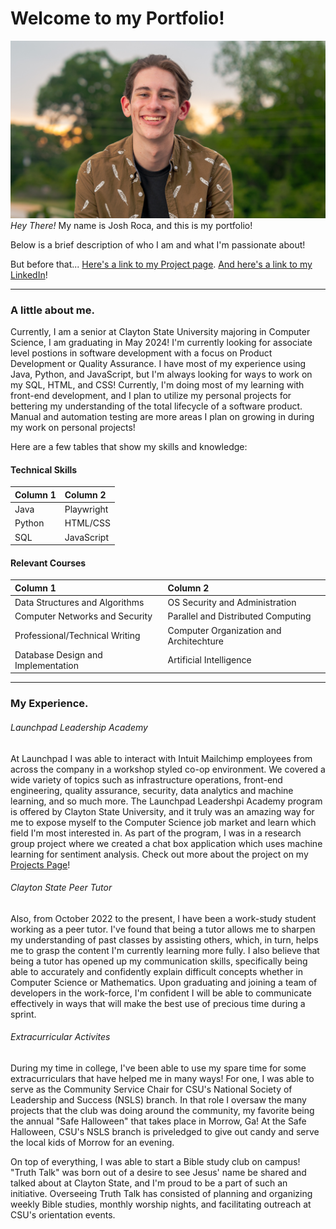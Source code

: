 # Welcome to my Portfolio!

![Headshot](./Headshot.JPEG)
_Hey There!_ My name is Josh Roca, and this is my portfolio!

Below is a brief description of who I am and what I'm passionate about!

But before that... [Here's a link to my Project page](./projects.html). [And here's a link to my LinkedIn](https://www.linkedin.com/in/josh-roca/)!

* * *

### A little about me.

Currently, I am a senior at Clayton State University majoring in Computer Science, I am graduating in May 2024! I'm currently looking for associate level postions in software development with a focus on Product Development or Quality Assurance. I have most of my experience using Java, Python, and JavaScript, but I'm always looking for ways to work on my SQL, HTML, and CSS! Currently, I'm doing most of my learning with front-end development, and I plan to utilize my personal projects for bettering my understanding of the total lifecycle of a software product. Manual and automation testing are more areas I plan on growing in during my work on personal projects!

Here are a few tables that show my skills and knowledge:

#### Technical Skills

|Column 1| Column 2   |
|:-------|:-----------|
| Java   | Playwright |
| Python | HTML/CSS   |
| SQL    | JavaScript | 

#### Relevant Courses

|Column 1                            | Column 2                               |
|:-----------------------------------|:---------------------------------------|
| Data Structures and Algorithms     | OS Security and Administration         |
| Computer Networks and Security     | Parallel and Distributed Computing     |
| Professional/Technical Writing     | Computer Organization and Architechture|
| Database Design and Implementation | Artificial Intelligence                |

* * *

### My Experience.

###### Launchpad Leadership Academy

At Launchpad I was able to interact with Intuit Mailchimp employees from across the company in a workshop styled co-op environment. We covered a wide variety of topics such as infrastructure operations, front-end engineering, quality assurance, security, data analytics and machine learning, and so much more. The Launchpad Leadershpi Academy program is offered by Clayton State University, and it truly was an amazing way for me to expose myself to the Computer Science job market and learn which field I'm most interested in. As part of the program, I was in a research group project where we created a chat box application which uses machine learning for sentiment analysis. Check out more about the project on my [Projects Page](./projects.html)!

###### Clayton State Peer Tutor

Also, from October 2022 to the present, I have been a work-study student working as a peer tutor. I've found that being a tutor allows me to sharpen my understanding of past classes by assisting others, which, in turn, helps me to grasp the content I'm currently learning more fully. I also believe that being a tutor has opened up my communication skills, specifically being able to accurately and confidently explain difficult concepts whether in Computer Science or Mathematics. Upon graduating and joining a team of developers in the work-force, I'm confident I will be able to communicate effectively in ways that will make the best use of precious time during a sprint. 

###### Extracurricular Activites

During my time in college, I've been able to use my spare time for some extracurriculars that have helped me in many ways! For one, I was able to serve as the Community Service Chair for CSU's National Society of Leadership and Success (NSLS) branch. In that role I oversaw the many projects that the club was doing around the community, my favorite being the annual "Safe Halloween" that takes place in Morrow, Ga! At the Safe Halloween, CSU's NSLS branch is priveledged to give out candy and serve the local kids of Morrow for an evening.

On top of everything, I was able to start a Bible study club on campus! "Truth Talk" was born out of a desire to see Jesus' name be shared and talked about at Clayton State, and I'm proud to be a part of such an initiative. Overseeing Truth Talk has consisted of planning and organizing weekly Bible studies, monthly worship nights, and facilitating outreach at CSU's orientation events. 
